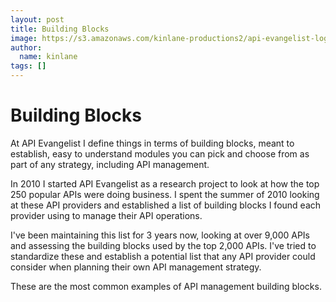 ```yaml
---
layout: post
title: Building Blocks
image: https://s3.amazonaws.com/kinlane-productions2/api-evangelist-logos/api-evangelist-butterfly-vertical.png
author:
  name: kinlane
tags: []
---
```

Building Blocks
===============

At API Evangelist I define things in terms of building blocks, meant to establish, easy to understand modules you can pick and choose from as part of any strategy, including API management.  

In 2010 I started API Evangelist as a research project to look at how the top 250 popular APIs were doing business. I spent the summer of 2010 looking at these API providers and established a list of building blocks I found each provider using to manage their API operations.

I've been maintaining this list for 3 years now, looking at over 9,000 APIs and assessing the building blocks used by the top 2,000 APIs. I've tried to standardize these and establish a potential list that any API provider could consider when planning their own API management strategy.

These are the most common examples of API management building blocks.